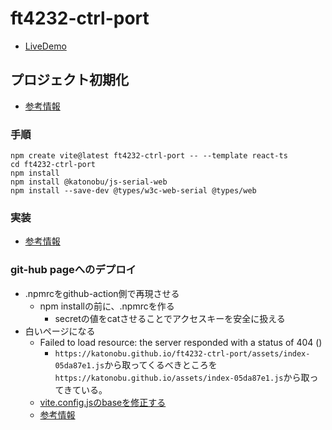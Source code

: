 # ft4232-ctrl-port
- [LiveDemo](https://katonobu.github.io/ft4232-ctrl-port/)
## プロジェクト初期化
- [参考情報](https://note.com/shift_tech/n/n9c5fcd207680)

### 手順
```
npm create vite@latest ft4232-ctrl-port -- --template react-ts 
cd ft4232-ctrl-port
npm install
npm install @katonobu/js-serial-web
npm install --save-dev @types/w3c-web-serial @types/web
```

### 実装
- [参考情報](https://reffect.co.jp/html/toggle-switch/)

### git-hub pageへのデプロイ
- .npmrcをgithub-action側で再現させる
  - npm installの前に、.npmrcを作る
    - secretの値をcatさせることでアクセスキーを安全に扱える
- 白いページになる
  - Failed to load resource: the server responded with a status of 404 ()
    - `https://katonobu.github.io/ft4232-ctrl-port/assets/index-05da87e1.js`から取ってくるべきところを`https://katonobu.github.io/assets/index-05da87e1.js`から取ってきている。
  - [vite.config.jsのbaseを修正する](https://qiita.com/tat_mae084/items/4051c61926dc8165e80b#31-viteconfigjs%E3%82%92%E7%B7%A8%E9%9B%86)
  - [参考情報](https://github.com/sitek94/vite-deploy-demo)



